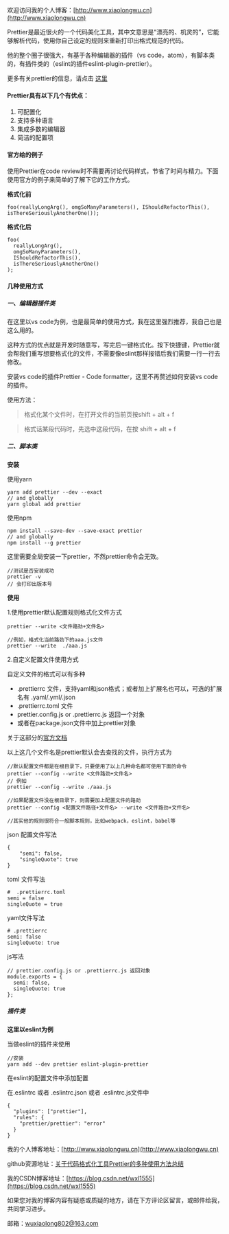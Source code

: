 欢迎访问我的个人博客：[http://www.xiaolongwu.cn](http://www.xiaolongwu.cn)

Prettier是最近很火的一个代码美化工具，其中文意思是“漂亮的、机灵的”，它能够解析代码，使用你自己设定的规则来重新打印出格式规范的代码。

他的整个圈子很强大，有基于各种编辑器的插件（vs code，atom），有脚本类的，有插件类的（eslint的插件eslint-plugin-prettier）。

更多有关prettier的信息，请点击 [这里](https://github.com/prettier)
#### Prettier具有以下几个有优点：
1. 可配置化
2. 支持多种语言
3. 集成多数的编辑器
4. 简洁的配置项

#### 官方给的例子
使用Prettier在code review时不需要再讨论代码样式，节省了时间与精力。下面使用官方的例子来简单的了解下它的工作方式。

**格式化前**
```
foo(reallyLongArg(), omgSoManyParameters(), IShouldRefactorThis(), isThereSeriouslyAnotherOne());
```

**格式化后**

```
foo(
  reallyLongArg(),
  omgSoManyParameters(),
  IShouldRefactorThis(),
  isThereSeriouslyAnotherOne()
);
```

#### 几种使用方式

#####  一、编辑器插件类

在这里以vs code为例，也是最简单的使用方式，我在这里强烈推荐，我自己也是这么用的。

这种方式的优点就是开发时随意写，写完后一键格式化。按下快捷键，Prettier就会帮我们重写想要格式化的文件，不需要像eslint那样报错后我们需要一行一行去修改。

安装vs code的插件Prettier - Code formatter，这里不再赘述如何安装vs code的插件。

使用方法：
> 格式化某个文件时，在打开文件的当前页按shift + alt + f

> 格式话某段代码时，先选中这段代码，在按 shift + alt + f

##### 二、脚本类
**安装**

使用yarn
```
yarn add prettier --dev --exact
// and globally
yarn global add prettier
```
使用npm

```
npm install --save-dev --save-exact prettier
// and globally
npm install --g prettier
```
这里需要全局安装一下prettier，不然prettier命令会无效。


```
//测试是否安装成功
prettier -v
// 会打印出版本号
```
**使用**

1.使用prettier默认配置规则格式化文件方式

```
prettier --write <文件路劲+文件名>

//例如，格式化当前路劲下的aaa.js文件
prettier --write  ./aaa.js
```
2.自定义配置文件使用方式

自定义文件的格式可以有多种
- .prettierrc 文件，支持yaml和json格式；或者加上扩展名也可以，可选的扩展名有 .yaml/.yml/.json
- .prettierrc.toml 文件
- prettier.config.js or .prettierrc.js 返回一个对象
- 或者在package.json文件中加上prettier对象

关于这部分的[官方文档](https://prettier.io/docs/en/configuration.html)

以上这几个文件名是prettier默认会去查找的文件，执行方式为

```
//默认配置文件都是在根目录下，只要使用了以上几种命名都可使用下面的命令
prettier --config --write <文件路劲+文件名>
// 例如
prettier --config --write ./aaa.js

//如果配置文件没在根目录下，则需要加上配置文件的路劲
prettier --config <配置文件路径+文件名> --write <文件路劲+文件名>

//其实他的规则很符合一般脚本规则，比如webpack，eslint，babel等
```


json 配置文件写法
```
{
    "semi": false,
    "singleQuote": true
}
```
toml 文件写法
```
#  .prettierrc.toml
semi = false
singleQuote = true
```
yaml文件写法

```
# .prettierrc
semi: false
singleQuote: true
```
js写法
```
// prettier.config.js or .prettierrc.js 返回对象
module.exports = {
  semi: false,
  singleQuote: true
};
```
##### 插件类
**这里以eslint为例**

当做eslint的插件来使用
```
//安装
yarn add --dev prettier eslint-plugin-prettier
```
在eslint的配置文件中添加配置

在.eslintrc 或者 .eslintrc.json 或者 .eslintrc.js文件中

```
{
  "plugins": ["prettier"],
  "rules": {
    "prettier/prettier": "error"
  }
}
```




我的个人博客地址：[http://www.xiaolongwu.cn](http://www.xiaolongwu.cn)

github资源地址：[关于代码格式化工具Prettier的多种使用方法总结](https://github.com/LeonWuV/FE-blog-repository/blob/master/%E7%A0%81%E5%86%9C%E5%B7%A5%E5%85%B7/Prettier%E7%9A%84%E4%B8%89%E7%A7%8D%E4%BD%BF%E7%94%A8%E5%9C%BA%E6%99%AF%E5%92%8C%E4%BD%BF%E7%94%A8%E6%96%B9%E6%B3%95.md)

我的CSDN博客地址：[https://blog.csdn.net/wxl1555](https://blog.csdn.net/wxl1555)

如果您对我的博客内容有疑惑或质疑的地方，请在下方评论区留言，或邮件给我，共同学习进步。

邮箱：wuxiaolong802@163.com